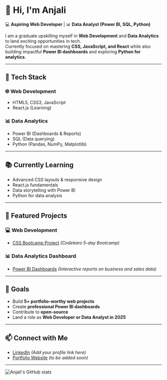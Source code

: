# 👋 Hi, I'm Anjali  

💻 **Aspiring Web Developer** | 📊 **Data Analyst (Power BI, SQL, Python)**  

I am a graduate upskilling myself in **Web Development** and **Data Analytics** to land exciting opportunities in tech.  
Currently focused on mastering **CSS, JavaScript, and React** while also building impactful **Power BI dashboards** and exploring **Python for analytics**.  

---

## 🔧 Tech Stack  

### 🌐 Web Development  
- HTML5, CSS3, JavaScript  
- React.js (Learning)  

### 📊 Data Analytics  
- Power BI (Dashboards & Reports)  
- SQL (Data querying)  
- Python (Pandas, NumPy, Matplotlib)  

---

## 📚 Currently Learning  
- Advanced CSS layouts & responsive design  
- React.js fundamentals  
- Data storytelling with Power BI  
- Python for data analysis  

---

## 📌 Featured Projects  

### 💻 Web Development  
- [CSS Bootcamp Project](https://github.com/Anjalias2004/css-bootcamp-project) *(Codekaro 5-day Bootcamp)*  

### 📊 Data Analytics Dashboard  
- [Power BI Dashboards]([https://github.com/Anjalias2004/PowerBI-Dashboards](https://github.com/Anjalias2004/Website-Analysis-Dashboard--Anjali-)) *(Interactive reports on business and sales data)*  

---

## 🌱 Goals  
- Build **5+ portfolio-worthy web projects**  
- Create **professional Power BI dashboards**  
- Contribute to **open-source**  
- Land a role as **Web Developer or Data Analyst in 2025**  

---

## 📫 Connect with Me  
- [LinkedIn](https://www.linkedin.com/in/anjali-a-s-80a163322/) *(Add your profile link here)*  
- [Portfolio Website](#) *(to be added soon)*  

---

![Anjali's GitHub stats](https://github-readme-stats.vercel.app/api?username=Anjalias2004&show_icons=true&theme=radical)  
